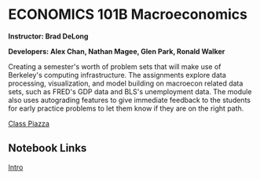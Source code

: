 # ECONOMICS 101B Macroeconomics
**Instructor: Brad DeLong**

**Developers: Alex Chan, Nathan Magee, Glen Park, Ronald Walker**

Creating a semester's worth of problem sets that will make use of Berkeley's computing infrastructure. The assignments explore data processing, visualization, and model building on macroecon related data sets, such as FRED's GDP data and BLS's unemployment data. The module also uses autograding features to give immediate feedback to the students for early practice problems to let them know if they are on the right path.

[Class Piazza](https://piazza.com/berkeley/spring2018/econ101b)

## Notebook Links
[Intro](http://datahub.berkeley.edu/user-redirect/interact?account=ds-modules&repo=ECON-101B&branch=master&path=Intro)